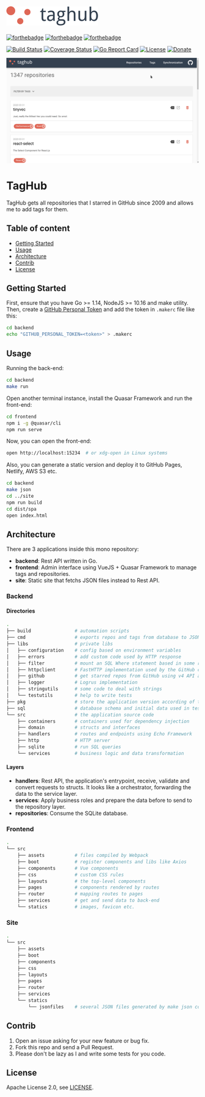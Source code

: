 [![TagHub](resources/logo.png)](https://taghub.gustavohenrique.com)
-----

[![forthebadge](https://forthebadge.com/images/badges/made-with-go.svg)](https://golang.org)
[![forthebadge](https://forthebadge.com/images/badges/made-with-vue.svg)](https://quasar.dev)
[![forthebadge](https://forthebadge.com/images/badges/contains-technical-debt.svg)]()

[![Build Status](https://travis-ci.com/gustavohenrique/taghub.svg?branch=master)](https://travis-ci.com/gustavohenrique/taghub)
[![Coverage Status](https://coveralls.io/repos/github/gustavohenrique/taghub/badge.svg?branch=master)](https://coveralls.io/github/gustavohenrique/taghub?branch=master)
[![Go Report Card](https://goreportcard.com/badge/github.com/gustavohenrique/taghub)](https://goreportcard.com/report/github.com/gustavohenrique/taghub)
[![License](https://img.shields.io/badge/License-Apache%202.0-blue.svg)](https://opensource.org/licenses/Apache-2.0)
[![Donate](https://img.shields.io/badge/Donate-PayPal-green.svg)](https://www.paypal.com/cgi-bin/webscr?cmd=_donations&business=CLK3RJCCUNSR2&currency_code=USD&source=url)

[![demo](resources/demo.gif)](https://taghub.gustavohenrique.com)

# TagHub

TagHub gets all repositories that I starred in GitHub since 2009 and allows me to add tags for them.

## Table of content

- [Getting Started](#getting-started)
- [Usage](#usage)
- [Architecture](#architecture)
- [Contrib](#contrib)
- [License](#license)

## Getting Started

First, ensure that you have Go >= 1.14, NodeJS >= 10.16 and make utility.
Then, create a [GitHub Personal Token](https://github.com/settings/tokens/new) and
add the token in `.makerc` file like this:

```sh
cd backend
echo "GITHUB_PERSONAL_TOKEN=<token>" > .makerc
```

## Usage

Running the back-end:

```sh
cd backend
make run
```

Open another terminal instance, install the Quasar Framework and run the front-end:

```sh
cd frontend
npm i -g @quasar/cli
npm run serve
```

Now, you can open the front-end:

```sh
open http://localhost:15234  # or xdg-open in Linux systems
```

Also, you can generate a static version and deploy it to GitHub Pages, Netlify, AWS S3 etc.

```sh
cd backend
make json
cd ../site
npm run build
cd dist/spa
open index.html
```

## Architecture

There are 3 applications inside this mono repository:

- **backend**: Rest API written in Go.
- **frontend**: Admin interface using VueJS + Quasar Framework to manage tags and repositories.
- **site**: Static site that fetchs JSON files instead to Rest API.

### Backend

#### Directories

```sh
.
├── build                # automation scripts
├── cmd                  # exports repos and tags from database to JSON files
├── libs                 # private libs
│   ├── configuration    # config based on environment variables
│   ├── errors           # add custom code used by HTTP response
│   ├── filter           # mount an SQL Where statement based in some rules sent in POST request
│   ├── httpclient       # FastHTTP implementation used by the GitHub client
│   ├── github           # get starred repos from GitHub using v4 API as Rest client instead of GraphQL
│   ├── logger           # Logrus implementation
│   ├── stringutils      # some code to deal with strings
│   └── testutils        # help to write tests
├── pkg                  # store the application version according of the branch name
├── sql                  # database schema and initial data used in tests
└── src                  # the application source code
    ├── containers       # containers used for dependency injection
    ├── domain           # structs and interfaces
    ├── handlers         # routes and endpoints using Echo Framework
    ├── http             # HTTP server
    ├── sqlite           # run SQL queries
    └── services         # business logic and data transformation
```

#### Layers

- **handlers**: Rest API, the application's entrypoint, receive, validate and convert requests to structs. It looks like a orchestrator, forwarding the data to the service layer.
- **services**: Apply business roles and prepare the data before to send to the repository layer.
- **repositories**: Consume the SQLite database.

### Frontend

```sh
.
└── src
    ├── assets           # files compiled by Webpack
    ├── boot             # register components and libs like Axios
    ├── components       # Vue components
    ├── css              # custom CSS rules
    ├── layouts          # the top-level components
    ├── pages            # components rendered by routes
    ├── router           # mapping routes to pages
    ├── services         # get and send data to back-end
    └── statics          # images, favicon etc.
```

### Site

```sh
.
└── src
    ├── assets
    ├── boot
    ├── components
    ├── css
    ├── layouts
    ├── pages
    ├── router
    ├── services
    └── statics
        └── jsonfiles    # several JSON files generated by make json command
```

## Contrib

1. Open an issue asking for your new feature or bug fix.
2. Fork this repo and send a Pull Request.
3. Please don't be lazy as I and write some tests for you code.

## License

Apache License 2.0, see [LICENSE](LICENSE).
